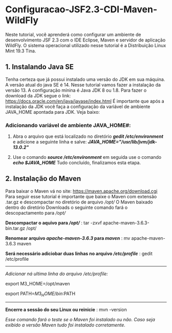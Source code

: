 # Configuracao-JSF2.3-CDI-Maven-WildFly
Neste tutorial, você aprenderá como configurar um ambiente de desenvolvimento JSF 2.3 com o IDE Eclipse, Maven e servidor de aplicação WildFly. O sistema operacional utilizado nesse tutorial é a Distribuição Linux Mint 19.3 Tina.

## 1. Instalando Java SE
Tenha certeza que já possui instalado uma versão do JDK em sua máquina. A versão atual do java SE é 14. Nesse tutorial vamos fazer a instalação da versão 13. A configuração mínina é Java JDK 8 ou 1.8. Para fazer o download da JDK segue o link: https://docs.oracle.com/en/java/javase/index.html
É importante que após a instalação da JDK você faça a configuração da variável de ambiente JAVA_HOME apontada para JDK. Veja baixo:

### Adicionando variável de ambiente JAVA_HOME#:
1. Abra o arquivo que está localizado no diretório **_gedit /etc/environment_** e adicione a seguinte linha e salve: **_JAVA_HOME="/usr/lib/jvm/jdk-13.0.2"_**

2. Use o comando **_source /etc/environment_** em seguida use o comando **_echo $JAVA_HOME_** Tudo concluído, finalizamos esta etapa.



## 2. Instalação do Maven
Para baixar o Maven vá no site: https://maven.apache.org/download.cgi 
Para seguir esse tutorial é importante que baixe o Maven com extensão .tar.gz e descompactar no diretório de arquivo _/opt/_ O Maven baixado dentro do diretório Downloads o seguinte comando fará o descopactamento para _/opt/_

**Descompactar o aquivo para _/opt/_**
: tar -zxvf apache-maven-3.6.3-bin.tar.gz /opt/

**Renomear arquivo _apache-maven-3.6.3_ para _maven_**
: mv apache-maven-3.6.3 maven

**Será necessário adiciobar duas linhas no arquivo _/etc/profile_**
: gedit /etc/profile

____________________________
_Adicionar ná ultima linha do arquivo /etc/profile:_

export M3_HOME=/opt/maven

export PATH=$M3_HOME/bin:$PATH
______________________________
**Encerre a sessão do seu Linux ou reinicie**
: mvn -version

_Esse comando fará o teste se o Maven foi instalado ou não. Caso seja exibido a versão Maven tudo foi instalado corretamente._



